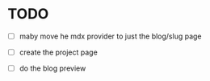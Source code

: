 # TODO
- [ ] maby move he mdx provider to just the blog/slug page 
- [ ] create the project page
- [ ] do the blog preview

